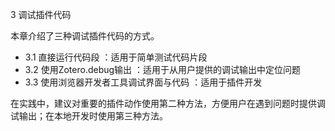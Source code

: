 3 调试插件代码

本章介绍了三种调试插件代码的方式。

- 3.1 直接运行代码段 ：适用于简单测试代码片段
- 3.2 使用Zotero.debug输出 ：适用于从用户提供的调试输出中定位问题
- 3.3 使用浏览器开发者工具调试界面与代码 ：适用于插件开发

在实践中，建议对重要的插件动作使用第二种方法，方便用户在遇到问题时提供调试输出；在本地开发时使用第三种方法。